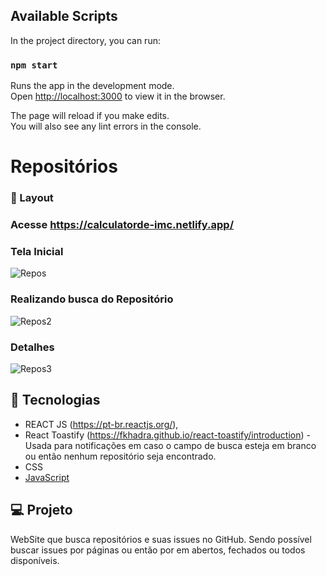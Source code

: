 ## Available Scripts

In the project directory, you can run:

### `npm start`

Runs the app in the development mode.\
Open [http://localhost:3000](http://localhost:3000) to view it in the browser.

The page will reload if you make edits.\
You will also see any lint errors in the console.

# Repositórios


###  📱 Layout

### Acesse https://calculatorde-imc.netlify.app/ <br>

<p align="center">
  
  ### Tela Inicial 
  <img alt="Repos" src="https://ik.imagekit.io/aowlcgixdo/repositorio/capture-20211026-130441_pUREVwZTONr.png?updatedAt=1635266190335" >
  
  ### Realizando busca do Repositório
  <img alt="Repos2" src="https://ik.imagekit.io/aowlcgixdo/repositorio/capture-20211026-130609_IpFtoYK6Z.png?updatedAt=1635266190342" >
  
  ### Detalhes
  <img alt="Repos3" src="https://ik.imagekit.io/aowlcgixdo/repositorio/capture-20211026-131814_1j5CsSG5s.png?updatedAt=1635266190710" >
  
</p>

## 🚀 Tecnologias

- REACT JS (https://pt-br.reactjs.org/),
- React Toastify (https://fkhadra.github.io/react-toastify/introduction) - Usada para notificações em caso o campo de busca esteja em branco ou então nenhum repositório seja encontrado.
- CSS 
- [JavaScript](https://tableless.github.io/iniciantes/manual/js/)


## 💻 Projeto

WebSite que busca repositórios e suas issues no GitHub. Sendo possível buscar issues por páginas ou então por em abertos, fechados ou todos disponíveis.
